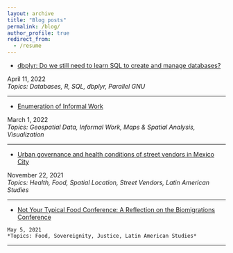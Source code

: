 ```yaml
---
layout: archive
title: "Blog posts"
permalink: /blog/
author_profile: true
redirect_from:
  - /resume
---
```


* [dbplyr: Do we still need to learn SQL to create and manage databases?](https://dlab.berkeley.edu/news/dbplyr-do-we-still-need-learn-sql-create-and-manage-databases)   
  
<!---<img src="https://github.com/ifarah/ifarah.github.io/blob/master/images/dbplyr.png" width="280" height="160">    
#![](https://github.com/ifarah/ifarah.github.io/blob/master/images/dbplyr.png) --->
   April 11, 2022  
   *Topics: Databases, R, SQL, dbplyr, Parallel GNU*
  
---------

* [Enumeration of Informal Work](https://dlab.berkeley.edu/news/enumeration-informal-work)   
  
<!--- <img src="https://github.com/ifarah/ifarah.github.io/blob/master/images/enumeration.png" width="250" height="210">   --->
   March 1, 2022  
   *Topics: Geospatial Data, Informal Work, Maps & Spatial Analysis, Visualization*
  
---------

* [Urban governance and health conditions of street vendors in Mexico City](https://clas.berkeley.edu/publications/urban-governance-and-health-conditions-street-vendors-mexico-city)   
    
<!---    <img src="https://github.com/ifarah/ifarah.github.io/blob/master/images/sv.png" width="230" height="280">   --->   
  November 22, 2021  
  *Topics: Health, Food, Spatial Location, Street Vendors, Latin American Studies*

---------

* [Not Your Typical Food Conference: A Reflection on the Biomigrations Conference](https://clasberkeley.wpcomstaging.com/2021/05/05/not-your-typical-food-conference-a-reflection-on-the-biomigrations-conference/)   
    
<!--- <img src="https://github.com/ifarah/ifarah.github.io/blob/master/images/biomigrations.png" width="260" height="170">   --->   
    May 5, 2021  
    *Topics: Food, Sovereignity, Justice, Latin American Studies*
  
---------



